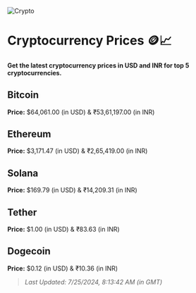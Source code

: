 
![Crypto](https://www.techguide.com.au/wp-content/uploads/2020/11/crypto3.jpeg)

# Cryptocurrency Prices 🪙📈

#### Get the latest cryptocurrency prices in USD and INR for top 5 cryptocurrencies.

## Bitcoin

**Price:** $64,061.00 (in USD) & ₹53,61,197.00 (in INR)

## Ethereum

**Price:** $3,171.47 (in USD) & ₹2,65,419.00 (in INR)

## Solana

**Price:** $169.79 (in USD) & ₹14,209.31 (in INR)

## Tether

**Price:** $1.00 (in USD) & ₹83.63 (in INR)

## Dogecoin

**Price:** $0.12 (in USD) & ₹10.36 (in INR)

> _Last Updated: 7/25/2024, 8:13:42 AM (in GMT)_
